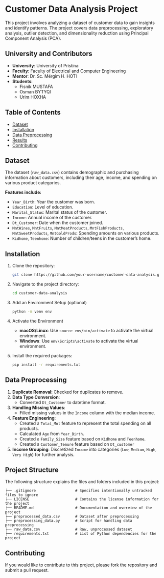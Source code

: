 # Customer Data Analysis Project

This project involves analyzing a dataset of customer data to gain insights and
identify patterns. The project covers data preprocessing, exploratory analysis,
outlier detection, and dimensionality reduction using Principal Component
Analysis (PCA).

## University and Contributors
- **University**: University of Pristina
- **Faculty**: Faculty of Electrical and Computer Engineering
- **Mentor**: Dr. Sc. Mërgim H. HOTI
- **Students**:
  - Fisnik MUSTAFA
  - Osman BYTYQI
  - Urim HOXHA

## Table of Contents
- [Dataset](#dataset)
- [Installation](#installation)
- [Data Preprocessing](#data-preprocessing)
- [Results](#results)
- [Contributing](#contributing)

## Dataset
The dataset (`raw_data.csv`) contains demographic and purchasing information about customers, including their age, income, and spending on various product categories.

**Features include:**
- `Year_Birth`: Year the customer was born.
- `Education`: Level of education.
- `Marital_Status`: Marital status of the customer.
- `Income`: Annual income of the customer.
- `Dt_Customer`: Date when the customer joined.
- `MntWines`, `MntFruits`, `MntMeatProducts`, `MntFishProducts`, `MntSweetProducts`, `MntGoldProds`: Spending amounts on various products.
- `Kidhome`, `Teenhome`: Number of children/teens in the customer’s home.

## Installation

1. Clone the repository:
    ```bash
    git clone https://github.com/your-username/customer-data-analysis.git
    ```
2. Navigate to the project directory:
    ```bash
    cd customer-data-analysis
    ```

3. Add an Environment Setup (optional)
   ```bash
   python -m venv env
   ```
4. Activate the Environment
   - **macOS/Linux**: Use `source env/bin/activate` to activate the virtual environment.
   - **Windows**: Use `env\Scripts\activate` to activate the virtual environment.
5. Install the required packages:
    ```bash
    pip install -r requirements.txt
    ```

## Data Preprocessing

1. **Duplicate Removal**: Checked for duplicates to remove.
2. **Data Type Conversion**:
   - Converted `Dt_Customer` to datetime format.
3. **Handling Missing Values**:
   - Filled missing values in the `Income` column with the median income.
4. **Feature Engineering**:
   - Created a `Total_Mnt` feature to represent the total spending on all products.
   - Calculated `Age` from `Year_Birth`.
   - Created a `Family_Size` feature based on `Kidhome` and `Teenhome`.
   - Created a `Customer_Tenure` feature based on `Dt_customer`
5. **Income Grouping**: Discretized `Income` into categories (`Low`, `Medium`, `High`, `Very High`) for further analysis.

## Project Structure

The following structure explains the files and folders included in this project:

```
├── .gitignore                  # Specifies intentionally untracked files to ignore
├── LICENSE                     # Contains the license information for the project
├── README.md                   # Documentation and overview of the project
├── preprocessed_data.csv       # Dataset after preprocessing
├── preprocessing_data.py       # Script for handling data preprocessing
├── raw_data.csv                # Raw, unprocessed dataset
├── requirements.txt            # List of Python dependencies for the project
```

## Contributing

If you would like to contribute to this project, please fork the repository and submit a pull request.

